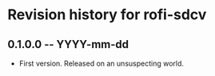 # Revision history for rofi-sdcv

## 0.1.0.0 -- YYYY-mm-dd

* First version. Released on an unsuspecting world.
